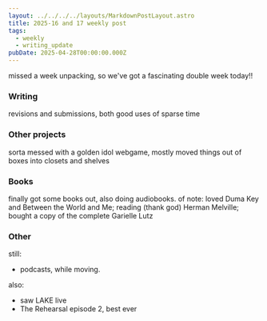 ```yaml
---
layout: ../../../../layouts/MarkdownPostLayout.astro
title: 2025-16 and 17 weekly post
tags:
  - weekly
  - writing_update
pubDate: 2025-04-28T00:00:00.000Z
---
```


missed a week unpacking, so we've got a fascinating double week today!!

### Writing
revisions and submissions, both good uses of sparse time

### Other projects
sorta messed with a golden idol webgame, mostly moved things out of boxes into closets and shelves

### Books
finally got some books out, also doing audiobooks. of note: loved Duma Key and Between the World and Me; reading (thank god) Herman Melville; bought a copy of the complete Garielle Lutz

### Other
still:
- podcasts, while moving.

also:
 - saw LAKE live
 - The Rehearsal episode 2, best ever
